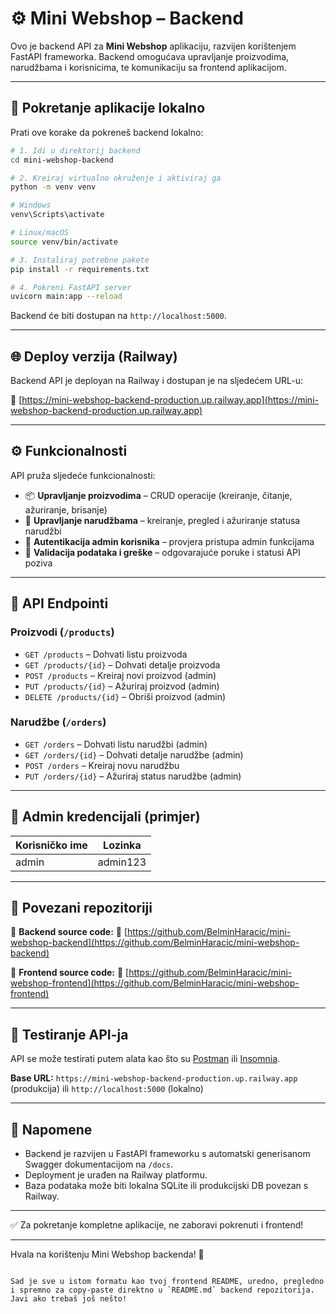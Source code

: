 
# ⚙️ Mini Webshop – Backend

Ovo je backend API za **Mini Webshop** aplikaciju, razvijen korištenjem FastAPI frameworka. Backend omogućava upravljanje proizvodima, narudžbama i korisnicima, te komunikaciju sa frontend aplikacijom.

---

## 🚀 Pokretanje aplikacije lokalno

Prati ove korake da pokreneš backend lokalno:

```bash
# 1. Idi u direktorij backend
cd mini-webshop-backend

# 2. Kreiraj virtualno okruženje i aktiviraj ga
python -m venv venv

# Windows
venv\Scripts\activate

# Linux/macOS
source venv/bin/activate

# 3. Instaliraj potrebne pakete
pip install -r requirements.txt

# 4. Pokreni FastAPI server
uvicorn main:app --reload
````

Backend će biti dostupan na `http://localhost:5000`.

---

## 🌐 Deploy verzija (Railway)

Backend API je deployan na Railway i dostupan je na sljedećem URL-u:

🔗 [https://mini-webshop-backend-production.up.railway.app](https://mini-webshop-backend-production.up.railway.app)

---

## ⚙️ Funkcionalnosti

API pruža sljedeće funkcionalnosti:

* 📦 **Upravljanje proizvodima** – CRUD operacije (kreiranje, čitanje, ažuriranje, brisanje)
* 🛒 **Upravljanje narudžbama** – kreiranje, pregled i ažuriranje statusa narudžbi
* 🔐 **Autentikacija admin korisnika** – provjera pristupa admin funkcijama
* 🧩 **Validacija podataka i greške** – odgovarajuće poruke i statusi API poziva

---

## 🔗 API Endpointi

### Proizvodi (`/products`)

* `GET /products` – Dohvati listu proizvoda
* `GET /products/{id}` – Dohvati detalje proizvoda
* `POST /products` – Kreiraj novi proizvod (admin)
* `PUT /products/{id}` – Ažuriraj proizvod (admin)
* `DELETE /products/{id}` – Obriši proizvod (admin)

### Narudžbe (`/orders`)

* `GET /orders` – Dohvati listu narudžbi (admin)
* `GET /orders/{id}` – Dohvati detalje narudžbe (admin)
* `POST /orders` – Kreiraj novu narudžbu
* `PUT /orders/{id}` – Ažuriraj status narudžbe (admin)

---

## 👤 Admin kredencijali (primjer)

| Korisničko ime | Lozinka  |
| -------------- | -------- |
| admin          | admin123 |

---

## 📁 Povezani repozitoriji

📁 **Backend source code:**
🔗 [https://github.com/BelminHaracic/mini-webshop-backend](https://github.com/BelminHaracic/mini-webshop-backend)

📁 **Frontend source code:**
🔗 [https://github.com/BelminHaracic/mini-webshop-frontend](https://github.com/BelminHaracic/mini-webshop-frontend)

---

## 🧪 Testiranje API-ja

API se može testirati putem alata kao što su [Postman](https://www.postman.com/) ili [Insomnia](https://insomnia.rest/).

**Base URL:**
`https://mini-webshop-backend-production.up.railway.app` (produkcija)
ili
`http://localhost:5000` (lokalno)

---

## 📝 Napomene

* Backend je razvijen u FastAPI frameworku s automatski generisanom Swagger dokumentacijom na `/docs`.
* Deployment je urađen na Railway platformu.
* Baza podataka može biti lokalna SQLite ili produkcijski DB povezan s Railway.

---

✅ Za pokretanje kompletne aplikacije, ne zaboravi pokrenuti i frontend!

---

Hvala na korištenju Mini Webshop backenda! 🚀

```

Sad je sve u istom formatu kao tvoj frontend README, uredno, pregledno i spremno za copy-paste direktno u `README.md` backend repozitorija.  
Javi ako trebaš još nešto!
```
